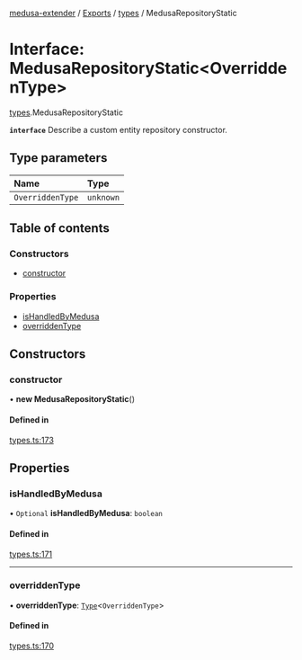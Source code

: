 [medusa-extender](../README.md) / [Exports](../modules.md) / [types](../modules/types.md) / MedusaRepositoryStatic

# Interface: MedusaRepositoryStatic<OverriddenType\>

[types](../modules/types.md).MedusaRepositoryStatic

**`interface`**
Describe a custom entity repository constructor.

## Type parameters

| Name | Type |
| :------ | :------ |
| `OverriddenType` | `unknown` |

## Table of contents

### Constructors

- [constructor](types.MedusaRepositoryStatic.md#constructor)

### Properties

- [isHandledByMedusa](types.MedusaRepositoryStatic.md#ishandledbymedusa)
- [overriddenType](types.MedusaRepositoryStatic.md#overriddentype)

## Constructors

### constructor

• **new MedusaRepositoryStatic**()

#### Defined in

[types.ts:173](https://github.com/adrien2p/medusa-extender/blob/badcc5e/src/types.ts#L173)

## Properties

### isHandledByMedusa

• `Optional` **isHandledByMedusa**: `boolean`

#### Defined in

[types.ts:171](https://github.com/adrien2p/medusa-extender/blob/badcc5e/src/types.ts#L171)

___

### overriddenType

• **overriddenType**: [`Type`](types.Type.md)<`OverriddenType`\>

#### Defined in

[types.ts:170](https://github.com/adrien2p/medusa-extender/blob/badcc5e/src/types.ts#L170)
